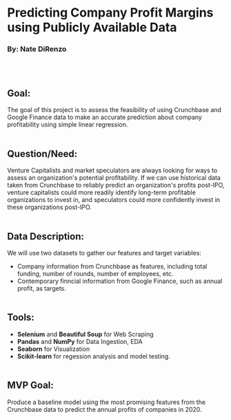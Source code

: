 # Predicting Company Profit Margins using Publicly Available Data #
### By: Nate DiRenzo

<br></br>
## Goal:
The goal of this project is to assess the feasibility of using Crunchbase and Google Finance data to make an accurate prediction about company profitability using simple linear regression.
<br></br>
## Question/Need:
Venture Capitalists and market speculators are always looking for ways to assess an organization's potential profitability. If we can use historical data taken from Crunchbase to reliably predict an organization's profits post-IPO, venture capitalists could more readily identify long-term profitable organizations to invest in, and speculators could more confidently invest in these organizations post-IPO.
<br></br>
## Data Description:
We will use two datasets to gather our features and target variables:
- Company information from Crunchbase as features, including total funding, number of rounds, number of employees, etc.
- Contemporary finncial information from Google Finance, such as annual profit, as targets.
<br></br>
## Tools:
- **Selenium** and **Beautiful Soup** for Web Scraping
- **Pandas** and **NumPy** for Data Ingestion, EDA
- **Seaborn** for Visualization
- **Scikit-learn** for regession analysis and model testing.
<br></br>
## MVP Goal:
Produce a baseline model using the most promising features from the Crunchbase data to predict the annual profits of companies in 2020.
